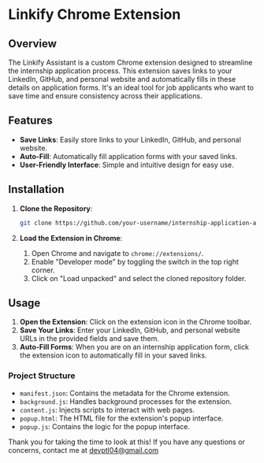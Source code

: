# Linkify Chrome Extension

## Overview

The Linkify Assistant is a custom Chrome extension designed to streamline the internship application process. This extension saves links to your LinkedIn, GitHub, and personal website and automatically fills in these details on application forms. It's an ideal tool for job applicants who want to save time and ensure consistency across their applications.

## Features

- **Save Links**: Easily store links to your LinkedIn, GitHub, and personal website.
- **Auto-Fill**: Automatically fill application forms with your saved links.
- **User-Friendly Interface**: Simple and intuitive design for easy use.

## Installation

1. **Clone the Repository**:
    ```bash
    git clone https://github.com/your-username/internship-application-assistant.git
    ```

2. **Load the Extension in Chrome**:
    1. Open Chrome and navigate to `chrome://extensions/`.
    2. Enable "Developer mode" by toggling the switch in the top right corner.
    3. Click on "Load unpacked" and select the cloned repository folder.

## Usage

1. **Open the Extension**: Click on the extension icon in the Chrome toolbar.
2. **Save Your Links**: Enter your LinkedIn, GitHub, and personal website URLs in the provided fields and save them.
3. **Auto-Fill Forms**: When you are on an internship application form, click the extension icon to automatically fill in your saved links.


### Project Structure

- `manifest.json`: Contains the metadata for the Chrome extension.
- `background.js`: Handles background processes for the extension.
- `content.js`: Injects scripts to interact with web pages.
- `popup.html`: The HTML file for the extension's popup interface.
- `popup.js`: Contains the logic for the popup interface.

Thank you for taking the time to look at this! If you have any questions or concerns, contact me at devptl04@gmail.com
